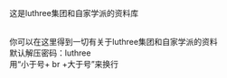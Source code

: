 这是luthree集团和自家学派的资料库

<br>
你可以在这里得到一切有关于luthree集团和自家学派的资料

<br>
默认解压密码：luthree


<br>
用“小于号+ br +大于号”来换行
